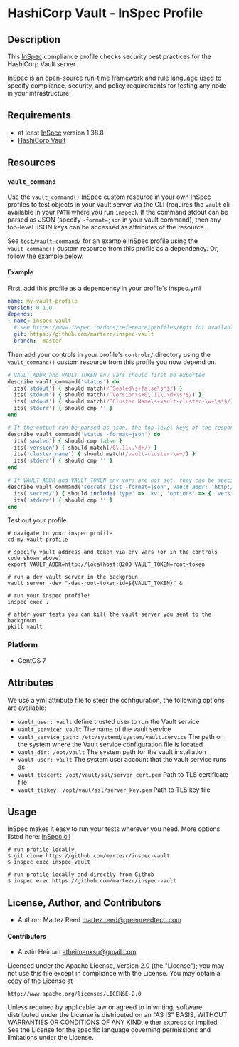 # HashiCorp Vault - InSpec Profile

## Description

This [InSpec](https://github.com/chef/inspec) compliance profile checks security best practices for the HashiCorp Vault server

InSpec is an open-source run-time framework and rule language used to specify compliance, security, and policy requirements for testing any node in your infrastructure.

## Requirements

* at least [InSpec](http://inspec.io/) version 1.38.8
* [HashiCorp Vault](https://www.vaultproject.io/downloads.html)

## Resources

### `vault_command`

Use the `vault_command()` InSpec custom resource in your own InSpec profiles to test objects in your Vault server via the CLI (requires the `vault` cli available in your `PATH` where you run `inspec`). If the command stdout can be parsed as JSON (specify `-format=json` in your vault command), then any top-level JSON keys can be accessed as attributes of the resource.

See [`test/vault-command/`](test/vault-command/) for an example InSpec profile using the `vault_command()` custom resource from this profile as a dependency. Or, follow the example below.

#### Example

First, add this profile as a dependency in your profile's inspec.yml

```yaml
name: my-vault-profile
version: 0.1.0
depends:
- name: inspec-vault
  # see https://www.inspec.io/docs/reference/profiles/#git for available config
  git: https://github.com/martezr/inspec-vault
  branch:  master
```

Then add your controls in your profile's `controls/` directory using the `vault_command()` custom resource from this profile you now depend on.

```ruby
# VAULT_ADDR and VAULT_TOKEN env vars should first be exported
describe vault_command('status') do
  its('stdout') { should match(/^Sealed\s+false\s*$/) }
  its('stdout') { should match(/^Version\s+0\.11\.\d+\s*$/) }
  its('stdout') { should match(/^Cluster Name\s+vault-cluster-\w+\s*$/) }
  its('stderr') { should cmp '' }
end

# If the output can be parsed as json, the top level keys of the response are available
describe vault_command('status -format=json') do
  its('sealed') { should cmp false }
  its('version') { should match(/0\.11\.\d+/) }
  its('cluster_name') { should match(/vault-cluster-\w+/) }
  its('stderr') { should cmp '' }
end

# If VAULT_ADDR and VAULT_TOKEN env vars are not set, they can be specified in vault_command()
describe vault_command('secrets list -format=json', vault_addr: 'http://localhost:8200', vault_token: 'root-token') do
  its('secret/') { should include('type' => 'kv', 'options' => { 'version' => '2' }) }
  its('stderr') { should cmp '' }
end
```

Test out your profile

```shell
# navigate to your inspec profile
cd my-vault-profile

# specify vault address and token via env vars (or in the controls code shown above)
export VAULT_ADDR=http://localhost:8200 VAULT_TOKEN=root-token

# run a dev vault server in the backgroun
vault server -dev "-dev-root-token-id=${VAULT_TOKEN}" &

# run your inspec profile!
inspec exec .

# after your tests you can kill the vault server you sent to the backgroun
pkill vault
```

### Platform

- CentOS 7

## Attributes

We use a yml attribute file to steer the configuration, the following options are available:

  * `vault_user: vault`
    define trusted user to run the Vault service
  * `vault_service: vault`
    The name of the vault service
  * `vault_service_path: /etc/systemd/system/vault.service`
    The path on the system where the Vault service configuration file is located
  * `vault_dir: /opt/vault`
    The system path for the vault installation
  * `vault_user: vault`
    The system user account that the vault service runs as
  * `vault_tlscert: /opt/vault/ssl/server_cert.pem`
    Path to TLS certificate file
  * `vault_tlskey: /opt/vaul/ssl/server_key.pem`
    Path to TLS key file

## Usage

InSpec makes it easy to run your tests wherever you need. More options listed here: [InSpec cli](http://inspec.io/docs/reference/cli/)

```
# run profile locally
$ git clone https://github.com/martezr/inspec-vault
$ inspec exec inspec-vault

# run profile locally and directly from Github
$ inspec exec https://github.com/martezr/inspec-vault
```

## License, Author, and Contributors

* Author:: Martez Reed <martez.reed@greenreedtech.com>

#### Contributors

- Austin Heiman <atheimanksu@gmail.com>

Licensed under the Apache License, Version 2.0 (the "License");
you may not use this file except in compliance with the License.
You may obtain a copy of the License at

    http://www.apache.org/licenses/LICENSE-2.0

Unless required by applicable law or agreed to in writing, software
distributed under the License is distributed on an "AS IS" BASIS,
WITHOUT WARRANTIES OR CONDITIONS OF ANY KIND, either express or implied.
See the License for the specific language governing permissions and
limitations under the License.
